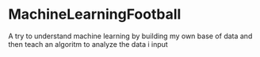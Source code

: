 # MachineLearningFootball
A try to understand machine learning by building my own base of data and then teach an algoritm to analyze the data i input
